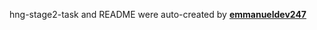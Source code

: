 hng-stage2-task and README were auto-created by [**emmanueldev247**](https://github.com/emmanueldev247/)
